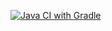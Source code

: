 [![Java CI with Gradle](https://github.com/gluk2309/Patterns/actions/workflows/gradle.yml/badge.svg)](https://github.com/gluk2309/Patterns/actions/workflows/gradle.yml)
